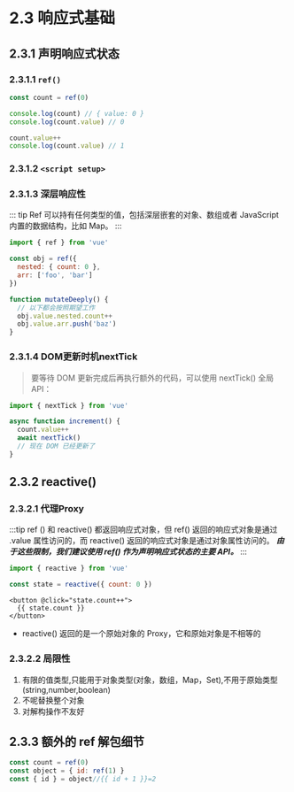 # 2.3 响应式基础

## 2.3.1 声明响应式状态

### 2.3.1.1 `ref()`

```js
const count = ref(0)

console.log(count) // { value: 0 }
console.log(count.value) // 0

count.value++
console.log(count.value) // 1
```

### 2.3.1.2 `<script setup>`

### 2.3.1.3 深层响应性

::: tip
Ref 可以持有任何类型的值，包括深层嵌套的对象、数组或者 JavaScript 内置的数据结构，比如 Map。
:::

``` js
import { ref } from 'vue'

const obj = ref({
  nested: { count: 0 },
  arr: ['foo', 'bar']
})

function mutateDeeply() {
  // 以下都会按照期望工作
  obj.value.nested.count++
  obj.value.arr.push('baz')
}
```

### 2.3.1.4 DOM更新时机nextTick

> 要等待 DOM 更新完成后再执行额外的代码，可以使用 nextTick() 全局 API：

```js
import { nextTick } from 'vue'

async function increment() {
  count.value++
  await nextTick()
  // 现在 DOM 已经更新了
}
```

## 2.3.2 reactive()

### 2.3.2.1 代理Proxy

:::tip
ref
() 和 reactive() 都返回响应式对象，但 ref() 返回的响应式对象是通过 .value 属性访问的，而 reactive() 返回的响应式对象是通过对象属性访问的。
***由于这些限制，我们建议使用 ref() 作为声明响应式状态的主要 API。***
:::

```js
import { reactive } from 'vue'

const state = reactive({ count: 0 })
```

```template
<button @click="state.count++">
  {{ state.count }}
</button>
```

- reactive() 返回的是一个原始对象的 Proxy，它和原始对象是不相等的

### 2.3.2.2 局限性

1. 有限的值类型,只能用于对象类型(对象，数组，Map，Set),不用于原始类型(string,number,boolean)
2. 不呢替换整个对象
3. 对解构操作不友好

## 2.3.3 额外的 ref 解包细节

```js
const count = ref(0)
const object = { id: ref(1) }
const { id } = object//{{ id + 1 }}=2
```
